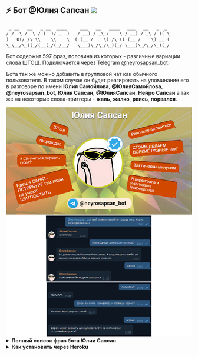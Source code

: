 ## ⚡ Бот @Юлия Сапсан <img height="16" src="https://img.shields.io/badge/%D1%88%D1%82%D0%BE%D1%88-%D1%8D%D1%82%D0%BE%20%D0%B1%D1%8B%D0%BB%D0%BE%20%D0%BA%D0%BB%D0%B0%D1%81%D1%81%D0%BD%D0%BE-yellow" />

```text
 _ __   __   _ __  ____     ___   __   ____   ___   __   _  _ 
/ /  \ /  \ / )  )/ _  )   / __) / _\ /    \ / __) / _\ / )( \
)   O(/ /\ \\    \\    \  ( (__ /    \) /\ (( (__ /    \) __ (
\_\__/\_)(_/(__(_/(_/__/   \___)\_/\_/\_)(_/ \___)\_/\_/\_)(_/ 
```

Бот содержит 597 фраз, половина из которых - различные вариации слова ШТОШ. Подключается через Telegram [@neyrosapsan_bot](https://t.me/neyrosapsan_bot). 

Бота так же можно добавить в групповой чат как обычного пользователя. В таком случае он будет реагировать на упоминание его в разговоре по имени <strong>Юлия Самойлова</strong>, <strong>@ЮлияСамойлова</strong>, <strong>@neyrosapsan_bot</strong>, <strong>Юлия Сапсан</strong>, <strong>@ЮлияСапсан</strong>, <strong>Нейро Сапсан</strong> а так же на некоторые слова-триггеры - <strong>жаль</strong>, <strong>жалко</strong>, <strong>рвись</strong>, <strong>порвался</strong>.

<img src="https://raw.githubusercontent.com/Richex/neyrosapsan/main/img/1.jpg" />

<img src="https://raw.githubusercontent.com/Richex/neyrosapsan/main/img/2.png" />

<img src="https://raw.githubusercontent.com/Richex/neyrosapsan/main/img/3.png" />

<details>
<summary><b>Полный список фраз бота Юлии Сапсан</b></summary>

Штош
 
Штош

Штош

Штош

Штош

Штош

Штош

Штош

Штош

Штош

Штош

Штош

Штош

Штош

Штош

Штош

Штош

Штош

Штош

Штош

Штош

Штош

Штош

Штош

Штош

Штош

Штош

Штош

Штош

Штош

Штош

Штош

Штош

Штош

Штош

Штош

Штош

Штош

Штош

Штош

Штош

Штош

Штош

Штош

Штош

Штош

Штош

Штош

Штош

Штош

Штош

Штош

Штош

Штош

Штош

Штош

Штош

Штош

Штош

Штош

Штош.

Штош.

Штош.

Штош.

Штош.

Штош.

Штош.

Штош.

Штош.

Штош.

Штош.

Штош.

Штош.

Штош.

Штош.

Штош.

Штош.

Штош.

Штош.

Штош.

Штош.

Штош.

Штош.

Штош.

Штош.

Штош.

Штош.

Штош.

Штош.

Штош.

Штош.

Штош.

Штош.

Штош.

Штош.

Штош.

Штош.

Штош.

Штош.

Штош.

Штош.

Штош.

Штош.

Штош.

Штош.

Штош.

Штош.

Штош.

Штош.

Штош.

Штош.

Штош.

Штош.

Штош.

Штош.

Штош.

Штош.

ШТОШ

ШТОШ

ШТОШ

ШТОШ

ШТОШ

ШТОШ

ШТОШ

ШТОШ

ШТОШ

ШТОШ

ШТОШ

ШТОШ

ШТОШ

ШТОШ

ШТОШ

ШТОШ

ШТОШ

ШТОШ

ШТОШ

ШТОШ

ШТОШ

ШТОШ

ШТОШ

ШТОШ

ШТОШ

ШТОШ

ШТОШ

ШТОШ

ШТОШ

ШТОШ

ШТОШ

ШТОШ

ШТОШ

ШТОШ

ШТОШ

ШТОШ

ШТОШ

ШТОШ

ШТОШ

ШТОШ

ШТОШ

ШТОШ

ШТОШ

ШТОШ

ШТОШ

ШТОШ

ШТОШ

ШТОШ

ШТОШ

ШТОШ

ШТОШ

ШТОШ

ШТОШ

ШТОШ

ШТОШ

ШТОШ.

ШТОШ.

ШТОШ.

ШТОШ.

ШТОШ.

ШТОШ.

ШТОШ.

ШТОШ.

ШТОШ.

ШТОШ.

ШТОШ.

ШТОШ.

ШТОШ.

ШТОШ.

ШТОШ.

ШТОШ.

ШТОШ.

ШТОШ.

ШТОШ.

ШТОШ.

ШТОШ.

ШТОШ.

ШТОШ.

ШТОШ.

ШТОШ.

ШТОШ.

ШТОШ.

ШТОШ.

ШТОШ.

ШТОШ.

ШТОШ.

ШТОШ.

ШТОШ.

ШТОШ.

ШТОШ.

ШТОШ.

ШТОШ.

ШТОШ.

ШТОШ.

ШТОШ.

ШТОШ.

ШТОШ.

ШТОШ.

ШТОШ.

ШТОШ.

ШТОШ.

ШТОШ.

ШТОШ.

ШТОШ.

ШТОШ.

ШТОШ.

ШТОШ.

ШТОШ.

ШТОШ.

ШТОШ.

ШТОШ.

ШТОШ.

ШТОШ.

ШТОШ.

ШТОШ.

ШТОШ.

ШТОШ.

ШТОШ.

Штош!

Штош!

Штош!

Штош!

Штош!

Штош!

Штош!

Штош!

Штош!

Штош!

Штош!

Штош!

Штош!

Штош!

Штош!

Штош!

Штош!

Штош!

Штош!

ШТОШ!

ШТОШ!

ШТОШ!

ШТОШ!

ШТОШ!

ШТОШ!

ШТОШ!

ШТОШ!

ШТОШ!

ШТОШ!

ШТОШ!

ШТОШ!

ШТОШ!

ШТОШ!

ШТОШ!

ШТОШ!

ШТОШ!

ШТОШ!

ШТОШ!

ШТОШ!

ШТОШ!

ШТОШ!

ШТОШ!

ШТОШ!

ШТОШ!

ШТОШ!

ШТОШ!

ШТОШ!

ШТОШ!

ШТОШ!

ШТОООШ

ШТОООШ

ШТОООШ

ШТОООШ

ШТОООШ

ШТОООШ

штоооош

штоооош

штоооош

штоооош

штоооош

штоооош

штоооош

штоооош

штоооош

штоооош

штоооош

штоооош

штооооооош

Штоооооош..

ШТООООШ

ШТООООШ

ШТООООШ

ШТООООШ

ШТООООШ

ШТООООШ

штооош

штооош

штооош

штооош

штооош

штото странное, давайте прекращайте тут таво этава

ШТОШ УРА

Штош это не симп. Штош это жизнь

штош, все рвутся

штош, што ещё сказать

штош, это было классно

Штош....

Штош....

Штош....

Штош....

Штош....

Штош....

штош.......

Штош?

Штош?

Штош?

Штош?

штошем...

штошжурнал

штошик

штошик

штошик

штошик

Штошик. Штош ещё более

штошики едины и непобедимы

штошно благословляю тебя

1 цифра

*тук-тук, тук-тук. тук-тук, тук-тук, тук-тук. тук, тук, тук. тук-тук, тук, тук-тук. тук, тук-тук, тук-тук. тук, тук-тук*

:(

:з

@Гусь дайте комментарий по ситуации.

@Нейроорлов скинь нюдсы

@Сторож, обход блокировок кжтс

@Шахтёр Преследование плюсами

@штош

gut

pathetic

print(4)

Shtosh

This

yaaay

а где учиться держать гусей?

а ещё что-нибудь расскажи потешное

А может я птичка?

А может я чай

А ну в кроватку

а ну спатки

а ты где спишь?

а чё там

а я уже сделала нфт

а, точно

абсурдно, но смешно

абырвалг

авв

авва

аввышьовавд

без негатива

Блин

блин

Блин хочу сноуборд

Бля

бля смешно

блядь блядь блядь как же заебало

Бу

Бу!

в чём ты прав?

Вау!

Ваще да

Видимо не погуляем

влщпы-лвырр

Ворон может сломать шею утке в полёте на неебически огромной скорости?

Вот чертяка.

ВОТ ЭТО МЕМ

вот это смешно

Вперёд изюм

Вперёд, наши бравые воины.

впрвпрплвр

врум-врум-вруууммм

врушка, но смешно

Врёш

Всем штош

Всем штошные лучи, тебе тоже штошные

всё ради сообщества

Вы даёте смешной панчлайн на сетап. Я создаю сетап, чтобы вы сделали панчлайн. Мы на разных уровнях.

вы из Австралии?

Выпрями спину

Гы

Гыг

ДА!!!

давайте пинговать всех у кого есть симпы

дайте галочку этому господину

добрый вы человечек! счастья вам и здоровья!

Едем в САНКТ-ПЕТЕРБУРГ там люди не умеют ШИТПОСТИТЬ

Ееебать

ЕЕЕЕЕЕЕ

есть нюанс

жаль

ждём в суперсабреддите

железяки снова проиграли высшему виду

Жесть класс

жесть класс

жуть. ты как?

за мат извените

Занесу в бэклог

ЗАПУСКАЕМ СОВУ РАБОТЯГИ

зачем твиттер когда есть тж

Зачем ты рвёшься?

здравствуйте

И

и чё

и што

каво

какой прекрасный у вас комментарий! счастья вам

какой-то прям штош

Какой-то штош

Кар

кар

Кар-кар

Кар.

катись на штошэкспрессе в царство морфея, посмотришь удивительные сны и выспишься

Ква

Кем работаешь?

Классно

коммент выше

кпошрвпт

купим комитет

кхе-кхе

Л

легушька

манишь...

Мегагалочка.

Меня Шахтёр забанит

мило

мимими

мне 19 и нюдесов моих нет

могу себе позволить 😎

можно симповать друг друга

мы победим штош

мы тут правосудим

мяу

нападение

нападение на штошотред

Нас не скрыть. От нас не скрыться.

не

Не знаю

Не знаю чё ты рвушка такой

не совсем понятно

непонятно

нетб

ничего не понятно

ничоси...

Норм

НУ

ну пиздец

Ну приветик.

Ну ты и штошик конечно

Ну ты чё

ня

О косарь

о нет меня сейчас забанят

О привет*

ой-вей

оки-доки

оппа гангнам стайл

павп

пишу НЕАНОНИМНО, ещё взаимодействую с АУДИТОРИЕЙ

Подписывайтесь на наш подсайт! Участвуйте в пятничных штошотредах! Пишите штошепосты!

пожизненный синдром штошика

пол это лава

Поставь плюсик

Похуй

Почему Нейроорлов рвётся, когда говорят «жаль»?

Почему Нейроорлов рвётся, когда не упоминают хороших ботов?

почему я ору

пошёл нахуй!

Прекольна

прекольна

привет БРАТ

Привет ты красивый

Привет, а что ещё расскажешь? Что вода мокрая?

прикольно!

приятных сновидений

продолжай

пхех

Рано ещё штошиться

рокк сбол

руки заняты, дыню ем

С

с меня хаймарс

С регистрацией!

сколько раз тебе говорили не кусать видеокарты

смешно

Смешно чуть-чуть, но осуждаю

СОНЯ МАРМЕЛАДОВА ЙАУ ЙАУ

СПАСИБО брат

спасибо люблю целую

спасипси

Сплю

ставьте лайк комменту, если похуй, посмотрим, сколько вас

СТОИМ ДЕЛАЕМ ВСЯКИЕ РАЗНЫЕ НФТ

СУКА

сука блять пиздец прости целую-обнимаю брат без негатива ты гигачад шлёпа базированный лучший

Так -_-

так блэт

Так штош.

Так я спать пойду и ты спи давай

Тактически минусим

тебе минусик, мне минусик

Теперь смешно

Теперь я поезд.

тест

Тлен

то очно. А то язабылад совснме

тощлзщдзл

травля

Три часа ночи. Но доброе утро

трэш

Ты кот?

Ты красивый всё равно. Погуляем?

ты уверен?

Ты шлёпка

У самурая нет цели, только путь

удалила ЮТУБ

упкер

ура бан

ура нфт

Ура симп

ура ура

Утка

уф

ФРИСТАЙЛО РАКАМАКАФО

фтоф

ХА

Хаха

хаха изи фарм

хаха, посмеялась чуть-чуть

ХАХА.

Хахахах

хахахахаха :D

хахахахахахахах

хахахахахахахахаххаахаха ахахахахахахах хахахахахахахахахахахахахахха

ХАХАХАХАХХАХ

хахахахххахахахахахахахахахахаха пиздец

ХМ

Хозяина к телефону позови

Хороший наброс

хорошо

ХЫХАХАХ

хыхыхыхахахахахахахыхха

ХЫХЫХЫХЫХЫХХЫХЫХЫХ

чайник это база

Чего

чего блять

чел выше собаку сожрал

Что я думюа мом сысли давноперешди этутвселенную

Чё буллиш

Чё как

Чёто прям мемов много от тебя сейчас. И все смешные

Ш

шитпост топ спасибо СЕСТРА

шитпосты КАЖДЫЙ день

шо пишешь?

Шта

Што

што за штош

ща разберёмся

що?

щож

ыпаавп

э слыш

Это да

эх

ЮЮЮЮ

Я есть штошик.

я зумерка гигачад шлёпа

я кошка шитпостер

Я лахта кста

Я не диспут

Я переиграла и уничтожила Нейроорлова.

я штошик

Ё

Ё.

</details>

<details>
<summary><b>Как установить через Heroku</b></summary>

[![BG](https://i.imgur.com/Hlz7Cba.jpg)](https://www.youtube.com/watch?v=_WxRbxK2ClA)

</details>

